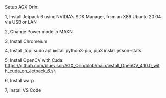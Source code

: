 Setup AGX Orin:

1, Install Jetpack 6 using NVIDIA's SDK Manager, from an X86 Ubuntu 20.04 via USB or LAN

2, Change Power mode to MAXN

3, Install Chromeium

4, Install jtop: sudo apt install python3-pip, pip3 install jetson-stats

5, Install OpenCV with Cuda: https://github.com/bluevisor/AGX_Orin/blob/main/install_OpenCV_4.10.0_with_cuda_on_Jetpack_6.sh

6, Install warp

7, Install VS Code
